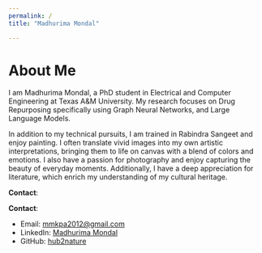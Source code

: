 ```yaml
---
permalink: /
title: "Madhurima Mondal"

---
```

# About Me

I am Madhurima Mondal, a PhD student in Electrical and Computer Engineering at Texas A&M University. My research focuses on Drug Repurposing specifically using Graph Neural Networks, and Large Language Models. 

In addition to my technical pursuits, I am trained in Rabindra Sangeet and enjoy painting. I often translate vivid images into my own artistic interpretations, bringing them to life on canvas with a blend of colors and emotions. I also have a passion for photography and enjoy capturing the beauty of everyday moments. Additionally, I have a deep appreciation for literature, which enrich my understanding of my cultural heritage.

**Contact**:

**Contact**:
- Email: [mmkpa2012@gmail.com](mailto:mmkpa2012@gmail.com)
- LinkedIn: [Madhurima Mondal](https://www.linkedin.com/in/madhurima-mondal-65a59882/)
- GitHub: [hub2nature](https://hub2nature.github.io/)
